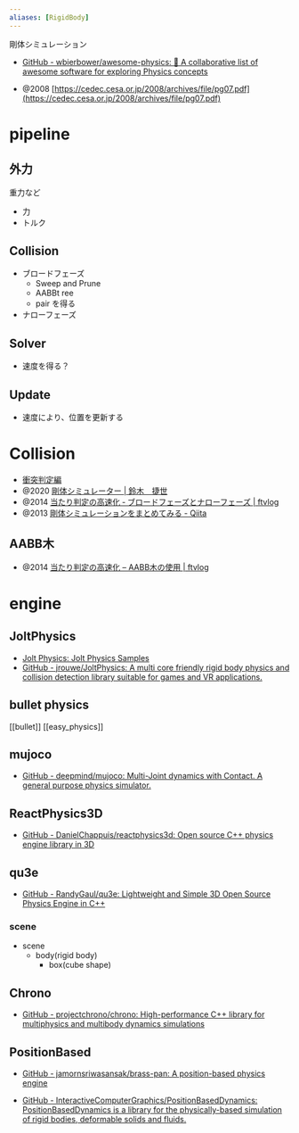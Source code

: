 ```yaml
---
aliases: [RigidBody]
---
```


剛体シミュレーション

- [GitHub - wbierbower/awesome-physics: 🌌 A collaborative list of awesome software for exploring Physics concepts](https://github.com/wbierbower/awesome-physics)

- @2008 [https://cedec.cesa.or.jp/2008/archives/file/pg07.pdf](https://cedec.cesa.or.jp/2008/archives/file/pg07.pdf)

# pipeline
## 外力
重力など
- 力
- トルク
## Collision
- ブロードフェーズ
	- Sweep and Prune
	- AABBt ree
	- pair を得る
- ナローフェーズ
## Solver
- 速度を得る？
## Update
- 速度により、位置を更新する

# Collision
- [衝突判定編](http://marupeke296.com/COL_main.html)
- @2020 [剛体シミュレーター | 鈴木　捷世](https://www.resume.id/works/4bc98f3e7b1caf02)
- @2014 [当たり判定の高速化 ‐ ブロードフェーズとナローフェーズ | ftvlog](https://ftvoid.com/blog/post/329)
- @2013 [剛体シミュレーションをまとめてみる - Qiita](https://qiita.com/edo_m18/items/6051d2d8e422a41d0c13)

## AABB木
- @2014 [当たり判定の高速化 – AABB木の使用 | ftvlog](https://ftvoid.com/blog/post/364)

 # engine
## JoltPhysics
- [Jolt Physics: Jolt Physics Samples](https://jrouwe.github.io/JoltPhysics/md__docs__samples.html)
- [GitHub - jrouwe/JoltPhysics: A multi core friendly rigid body physics and collision detection library suitable for games and VR applications.](https://github.com/jrouwe/JoltPhysics)

## bullet physics
[[bullet]]
[[easy_physics]]

## mujoco
- [GitHub - deepmind/mujoco: Multi-Joint dynamics with Contact. A general purpose physics simulator.](https://github.com/deepmind/mujoco)

## ReactPhysics3D
- [GitHub - DanielChappuis/reactphysics3d: Open source C++ physics engine library in 3D](https://github.com/DanielChappuis/reactphysics3d)

## qu3e
- [GitHub - RandyGaul/qu3e: Lightweight and Simple 3D Open Source Physics Engine in C++](https://github.com/RandyGaul/qu3e)

### scene
- scene
	- body(rigid body)
		- box(cube shape)


## Chrono
- [GitHub - projectchrono/chrono: High-performance C++ library for multiphysics and multibody dynamics simulations](https://github.com/projectchrono/chrono)

## PositionBased
- [GitHub - jamornsriwasansak/brass-pan: A position-based physics engine](https://github.com/jamornsriwasansak/brass-pan)

- [GitHub - InteractiveComputerGraphics/PositionBasedDynamics: PositionBasedDynamics is a library for the physically-based simulation of rigid bodies, deformable solids and fluids.](https://github.com/InteractiveComputerGraphics/PositionBasedDynamics)
